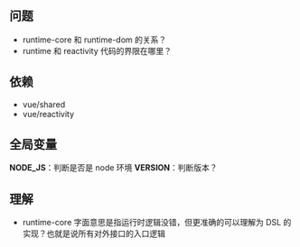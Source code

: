 ## 问题

- runtime-core 和 runtime-dom 的关系？
- runtime 和 reactivity 代码的界限在哪里？

## 依赖

- vue/shared
- vue/reactivity

## 全局变量

__NODE_JS__：判断是否是 node 环境
__VERSION__：判断版本？

## 理解

- runtime-core 字面意思是指运行时逻辑没错，但更准确的可以理解为 DSL 的实现？也就是说所有对外接口的入口逻辑
